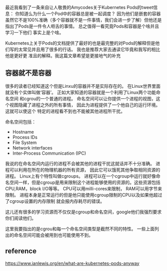 最近我看到了一条来自让人敬畏的Amycodes关于Kubernetes Pods的tweet信息：
你知道么为什么一个Pod中的容器总是被一起调度？ 因为他们是嵌套的容器
虽然它不是100%准确（多个容器就不是一件事情，我们会进一步了解）但他还是指出了Pods是一件令人咂舌的事情。  总之值得一看究竟Pods和容器是个啥并且学习一下他们
事实上是个啥。

Kubernetes上关于Pods的文档提供了最好的也是最完整的对Pods的解释但是他们写的太常见并且用了很多的行话。 我也是推荐大家去通读它毕竟和我写的相比他是更好更
准且的解释。我这篇文章希望是更接地气的补充

## 容器就不是容器
很多的读者已经知道这个但是Linxu的容器并不是实际存在的。 在Linux世界里面就没有个实体叫做‘容器’。 正如大家知道的容器就是一个利用了Linux两个功能命名空间
和cgrou的一个普通的进程。 命名空间可以让你提供一个进程的视图，这个视图隐藏了进程之外的所有事情， 因此为进程提供了一个他自己的运行环境。 这就可以使这个
特定的进程看不到也不能被其他进程所干扰。

命名空间包括：
* Hostname
* Process IDs
* File System
* Network interfaces
* Inter-Process Communication (IPC)

我说的在命名空间内运行的进程不会被其他的进程干扰这就话并不十分准确。 进程可以利用在所在的物理机器的所有资源， 因此它可以饿死其他争取相同资源的进程。 
Linux上有个特性叫做cgroups。 进程可以在一个cgroup中运行就好像命名空间一样，但是cgroup是用来限制这个进程能够使用的资源的。这些资源包括CPU,RAM，block 
I/O等等。 CPU可以用milli-cores来限制， RAM可以用字节来限制。 进程本身是正常运行的但是他只能使用cgroup限制的CPU以及如果他超过了cgroup设置的内存限制
就会报内存耗尽的错误。

这儿还有很多的学习资源而不仅仅是cgroup和命名空间，google他们我强烈要求你们阅读他们。

这里我要指出的是cgrou和每一个命名空间类型是截然不同的特性。 一些上面列出的命名空间可能会被用到也可能使用不到。 

















































## reference
https://www.ianlewis.org/en/what-are-kubernetes-pods-anyway
